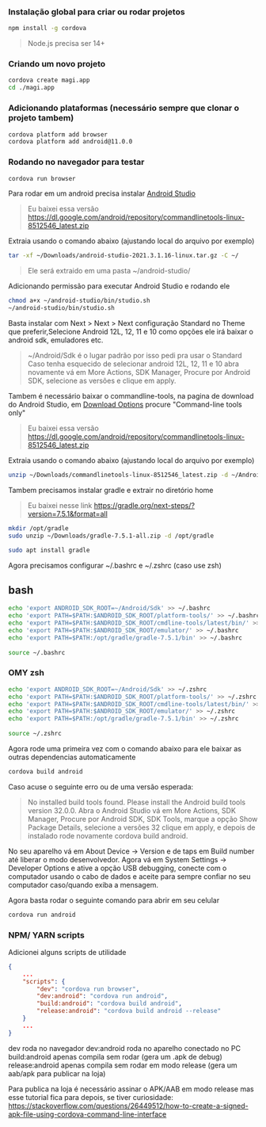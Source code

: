 

### Instalação global para criar ou rodar projetos
```bash
npm install -g cordova
```
> Node.js precisa ser 14+

### Criando um novo projeto
```bash
cordova create magi.app
cd ./magi.app
```

### Adicionando plataformas (necessário sempre que clonar o projeto tambem)
```bash
cordova platform add browser
cordova platform add android@11.0.0
```

### Rodando no navegador para testar
```bash
cordova run browser
```

Para rodar em um android precisa instalar [Android Studio](https://developer.android.com/studio/index.html)
> Eu baixei essa versão https://dl.google.com/android/repository/commandlinetools-linux-8512546_latest.zip

Extraia usando o comando abaixo (ajustando local do arquivo por exemplo)

```bash
tar -xf ~/Downloads/android-studio-2021.3.1.16-linux.tar.gz -C ~/
```
> Ele será extraido em uma pasta ~/android-studio/

Adicionando permissão para executar Android Studio e rodando ele
```bash
chmod a+x ~/android-studio/bin/studio.sh
~/android-studio/bin/studio.sh
```
Basta instalar com Next > Next > Next configuração Standard no Theme que preferir,Selecione Android 12L, 12, 11 e 10 como opções ele irá baixar o android sdk, emuladores etc.
> ~/Android/Sdk é o lugar padrão por isso pedi pra usar o Standard
> Caso tenha esquecido de selecionar android 12L, 12, 11 e 10 abra novamente vá em More Actions, SDK Manager, Procure por Android SDK, selecione as versões e clique em apply.

Tambem é necessário baixar o commandline-tools, na pagina de download do Android Studio, em [Download Options](https://developer.android.com/studio#downloads) procure "Command-line tools only"
> Eu baixei essa versão https://dl.google.com/android/repository/commandlinetools-linux-8512546_latest.zip

Extraia usando o comando abaixo (ajustando local do arquivo por exemplo)

```bash
unzip ~/Downloads/commandlinetools-linux-8512546_latest.zip -d ~/Android/Sdk
```

Tambem precisamos instalar gradle e extrair no diretório home
> Eu baixei nesse link https://gradle.org/next-steps/?version=7.5.1&format=all

```bash
mkdir /opt/gradle
sudo unzip ~/Downloads/gradle-7.5.1-all.zip -d /opt/gradle
```

```bash
sudo apt install gradle
```

Agora precisamos configurar  ~/.bashrc e ~/.zshrc (caso use zsh)

## bash

```bash
echo 'export ANDROID_SDK_ROOT=~/Android/Sdk' >> ~/.bashrc
echo 'export PATH=$PATH:$ANDROID_SDK_ROOT/platform-tools/' >> ~/.bashrc
echo 'export PATH=$PATH:$ANDROID_SDK_ROOT/cmdline-tools/latest/bin/' >> ~/.bashrc
echo 'export PATH=$PATH:$ANDROID_SDK_ROOT/emulator/' >> ~/.bashrc
echo 'export PATH=$PATH:/opt/gradle/gradle-7.5.1/bin' >> ~/.bashrc
 
source ~/.bashrc
```

### OMY zsh

```bash
echo 'export ANDROID_SDK_ROOT=~/Android/Sdk' >> ~/.zshrc
echo 'export PATH=$PATH:$ANDROID_SDK_ROOT/platform-tools/' >> ~/.zshrc
echo 'export PATH=$PATH:$ANDROID_SDK_ROOT/cmdline-tools/latest/bin/' >> ~/.zshrc
echo 'export PATH=$PATH:$ANDROID_SDK_ROOT/emulator/' >> ~/.zshrc
echo 'export PATH=$PATH:/opt/gradle/gradle-7.5.1/bin' >> ~/.zshrc
 
source ~/.zshrc
```

Agora rode uma primeira vez com o comando abaixo para ele baixar as outras dependencias automaticamente
```bash
cordova build android
```

Caso acuse o seguinte erro ou de uma versão esperada:
> No installed build tools found. Please install the Android build tools version 32.0.0.
Abra o Android Studio vá em More Actions, SDK Manager, Procure por Android SDK, SDK Tools, marque a opção Show Package Details, selecione a versões 32 clique em apply, e depois de instalado rode novamente cordova build android.

No seu aparelho vá em About Device -> Version e de taps em Build number até liberar o modo desenvolvedor.
Agora vá em System Settings -> Developer Options e ative a opção USB debugging, conecte com o computador usando o cabo de dados e aceite para sempre confiar no seu computador caso/quando exiba a mensagem.

Agora basta rodar o seguinte comando para abrir em seu celular

```bash
cordova run android
```

### NPM/ YARN scripts

Adicionei alguns scripts de utilidade
```json
{
    ...
    "scripts": {
        "dev": "cordova run browser",
        "dev:android": "cordova run android",
        "build:android": "cordova build android",
        "release:android": "cordova build android --release"
    }
    ...
}
```

dev roda no navegador
dev:android roda no aparelho conectado no PC
build:android apenas compila sem rodar (gera um .apk de debug)
release:android apenas compila sem rodar em modo release (gera um aab/apk para publicar na loja)

Para publica na loja é necessário assinar o APK/AAB em modo release mas esse tutorial fica para depois, se tiver curiosidade:
https://stackoverflow.com/questions/26449512/how-to-create-a-signed-apk-file-using-cordova-command-line-interface
